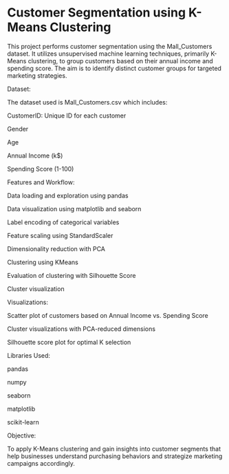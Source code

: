 # Customer Segmentation using K-Means Clustering

This project performs customer segmentation using the Mall_Customers dataset. It utilizes unsupervised machine learning techniques, primarily K-Means clustering, to group customers based on their annual income and spending score. The aim is to identify distinct customer groups for targeted marketing strategies.

Dataset:

The dataset used is Mall_Customers.csv which includes:

CustomerID: Unique ID for each customer

Gender

Age

Annual Income (k$)

Spending Score (1-100)


Features and Workflow:

Data loading and exploration using pandas

Data visualization using matplotlib and seaborn

Label encoding of categorical variables

Feature scaling using StandardScaler

Dimensionality reduction with PCA

Clustering using KMeans

Evaluation of clustering with Silhouette Score

Cluster visualization


Visualizations:

Scatter plot of customers based on Annual Income vs. Spending Score

Cluster visualizations with PCA-reduced dimensions

Silhouette score plot for optimal K selection


Libraries Used:

pandas

numpy

seaborn

matplotlib

scikit-learn


Objective:

To apply K-Means clustering and gain insights into customer segments that help businesses understand purchasing behaviors and strategize marketing campaigns accordingly.
